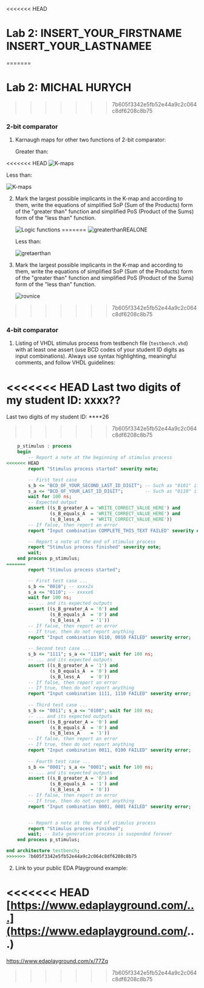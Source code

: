 <<<<<<< HEAD
# Lab 2: INSERT_YOUR_FIRSTNAME INSERT_YOUR_LASTNAMEE
=======
# Lab 2: MICHAL HURYCH
>>>>>>> 7b605f3342e5fb52e44a9c2c064c8df6208c8b75

### 2-bit comparator

1. Karnaugh maps for other two functions of 2-bit comparator:

   Greater than:

<<<<<<< HEAD
   ![K-maps](images/kmap_empty.png)

   Less than:

   ![K-maps](images/kmap_empty.png)

2. Mark the largest possible implicants in the K-map and according to them, write the equations of simplified SoP (Sum of the Products) form of the "greater than" function and simplified PoS (Product of the Sums) form of the "less than" function.

   ![Logic functions](images/comparator_min.png)
=======
   ![greaterthanREALONE](https://user-images.githubusercontent.com/124742913/220467617-44a99d4c-b79a-497c-bfce-ccc927f7210b.jpg)


   Less than:

   ![gretaerthan](https://user-images.githubusercontent.com/124742913/220467707-62b7fd1b-8691-487b-ba7a-42bccc8c32d5.jpg)


2. Mark the largest possible implicants in the K-map and according to them, write the equations of simplified SoP (Sum of the Products) form of the "greater than" function and simplified PoS (Product of the Sums) form of the "less than" function.

   ![rovnice](https://user-images.githubusercontent.com/124742913/220467749-a4a6d779-0164-4555-8b75-9ca4f96d1dd4.jpg)

>>>>>>> 7b605f3342e5fb52e44a9c2c064c8df6208c8b75

### 4-bit comparator

1. Listing of VHDL stimulus process from testbench file (`testbench.vhd`) with at least one assert (use BCD codes of your student ID digits as input combinations). Always use syntax highlighting, meaningful comments, and follow VHDL guidelines:

<<<<<<< HEAD
   Last two digits of my student ID: **xxxx??**
=======
   Last two digits of my student ID: ****26
>>>>>>> 7b605f3342e5fb52e44a9c2c064c8df6208c8b75

```vhdl
    p_stimulus : process
    begin
        -- Report a note at the beginning of stimulus process
<<<<<<< HEAD
        report "Stimulus process started" severity note;

        -- First test case
        s_b <= "BCD_OF_YOUR_SECOND_LAST_ID_DIGIT"; -- Such as "0101" if ID = xxxx56
        s_a <= "BCD_OF_YOUR_LAST_ID_DIGIT";        -- Such as "0110" if ID = xxxx56
        wait for 100 ns;
        -- Expected output
        assert ((s_B_greater_A = 'WRITE_CORRECT_VALUE_HERE') and
                (s_B_equals_A  = 'WRITE_CORRECT_VALUE_HERE') and
                (s_B_less_A    = 'WRITE_CORRECT_VALUE_HERE'))
        -- If false, then report an error
        report "Input combination COMPLETE_THIS_TEXT FAILED" severity error;

        -- Report a note at the end of stimulus process
        report "Stimulus process finished" severity note;
        wait;
    end process p_stimulus;
=======
        report "Stimulus process started";

        -- First test case ...
        s_b <= "0010"; -- xxxx2x
        s_a <= "0110"; -- xxxxx6 
        wait for 100 ns;
        -- ... and its expected outputs
        assert ((s_B_greater_A = '0') and
                (s_B_equals_A  = '0') and
                (s_B_less_A    = '1'))
        -- If false, then report an error
        -- If true, then do not report anything
        report "Input combination 0110, 0010 FAILED" severity error;
        
        -- Second test case ...
        s_b <= "1111"; s_a <= "1110"; wait for 100 ns;
        -- ... and its expected outputs
        assert ((s_B_greater_A = '1') and
                (s_B_equals_A  = '0') and
                (s_B_less_A    = '0'))
        -- If false, then report an error
        -- If true, then do not report anything
        report "Input combination 1111, 1110 FAILED" severity error;
        
        -- Third test case ...
        s_b <= "0011"; s_a <= "0100"; wait for 100 ns;
        -- ... and its expected outputs
        assert ((s_B_greater_A = '0') and
                (s_B_equals_A  = '0') and
                (s_B_less_A    = '1'))
        -- If false, then report an error
        -- If true, then do not report anything
        report "Input combination 0011, 0100 FAILED" severity error;
        
        -- Fourth test case ...
        s_b <= "0001"; s_a <= "0001"; wait for 100 ns;
        -- ... and its expected outputs
        assert ((s_B_greater_A = '0') and
                (s_B_equals_A  = '1') and
                (s_B_less_A    = '0'))
        -- If false, then report an error
        -- If true, then do not report anything
        report "Input combination 0001, 0001 FAILED" severity error;


        -- Report a note at the end of stimulus process
        report "Stimulus process finished";
        wait; -- Data generation process is suspended forever
    end process p_stimulus;

end architecture testbench;
>>>>>>> 7b605f3342e5fb52e44a9c2c064c8df6208c8b75
```

2. Link to your public EDA Playground example:

<<<<<<< HEAD
   [https://www.edaplayground.com/...](https://www.edaplayground.com/...)
=======
   https://www.edaplayground.com/x/77Zq
>>>>>>> 7b605f3342e5fb52e44a9c2c064c8df6208c8b75
